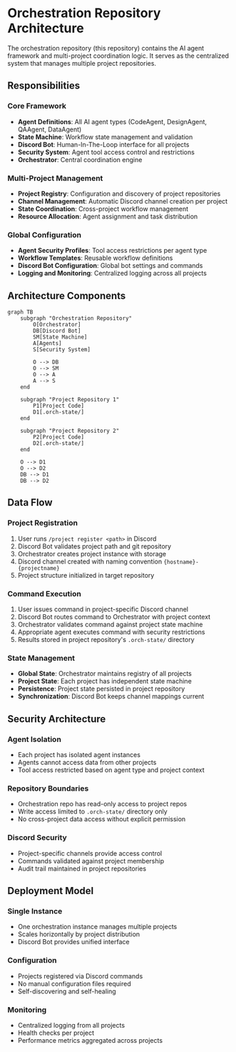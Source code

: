 # Orchestration Repository Architecture

The orchestration repository (this repository) contains the AI agent framework and multi-project coordination logic. It serves as the centralized system that manages multiple project repositories.

## Responsibilities

### Core Framework
- **Agent Definitions**: All AI agent types (CodeAgent, DesignAgent, QAAgent, DataAgent)
- **State Machine**: Workflow state management and validation
- **Discord Bot**: Human-In-The-Loop interface for all projects
- **Security System**: Agent tool access control and restrictions
- **Orchestrator**: Central coordination engine

### Multi-Project Management
- **Project Registry**: Configuration and discovery of project repositories
- **Channel Management**: Automatic Discord channel creation per project
- **State Coordination**: Cross-project workflow management
- **Resource Allocation**: Agent assignment and task distribution

### Global Configuration
- **Agent Security Profiles**: Tool access restrictions per agent type
- **Workflow Templates**: Reusable workflow definitions
- **Discord Bot Configuration**: Global bot settings and commands
- **Logging and Monitoring**: Centralized logging across all projects

## Architecture Components

```mermaid
graph TB
    subgraph "Orchestration Repository"
        O[Orchestrator]
        DB[Discord Bot]
        SM[State Machine]
        A[Agents]
        S[Security System]
        
        O --> DB
        O --> SM
        O --> A
        A --> S
    end
    
    subgraph "Project Repository 1"
        P1[Project Code]
        D1[.orch-state/]
    end
    
    subgraph "Project Repository 2"
        P2[Project Code]
        D2[.orch-state/]
    end
    
    O --> D1
    O --> D2
    DB --> D1
    DB --> D2
```

## Data Flow

### Project Registration
1. User runs `/project register <path>` in Discord
2. Discord Bot validates project path and git repository
3. Orchestrator creates project instance with storage
4. Discord channel created with naming convention `{hostname}-{projectname}`
5. Project structure initialized in target repository

### Command Execution
1. User issues command in project-specific Discord channel
2. Discord Bot routes command to Orchestrator with project context
3. Orchestrator validates command against project state machine
4. Appropriate agent executes command with security restrictions
5. Results stored in project repository's `.orch-state/` directory

### State Management
- **Global State**: Orchestrator maintains registry of all projects
- **Project State**: Each project has independent state machine
- **Persistence**: Project state persisted in project repository
- **Synchronization**: Discord Bot keeps channel mappings current

## Security Architecture

### Agent Isolation
- Each project has isolated agent instances
- Agents cannot access data from other projects
- Tool access restricted based on agent type and project context

### Repository Boundaries
- Orchestration repo has read-only access to project repos
- Write access limited to `.orch-state/` directory only
- No cross-project data access without explicit permission

### Discord Security
- Project-specific channels provide access control
- Commands validated against project membership
- Audit trail maintained in project repositories

## Deployment Model

### Single Instance
- One orchestration instance manages multiple projects
- Scales horizontally by project distribution
- Discord Bot provides unified interface

### Configuration
- Projects registered via Discord commands
- No manual configuration files required
- Self-discovering and self-healing

### Monitoring
- Centralized logging from all projects
- Health checks per project
- Performance metrics aggregated across projects